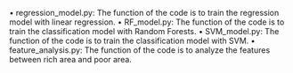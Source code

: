 •	regression_model.py:
The function of the code is to train the regression model with linear regression.
•	RF_model.py:
The function of the code is to train the classification model with Random Forests.
•	SVM_model.py:
The function of the code is to train the classification model with SVM.
•	feature_analysis.py:
The function of the code is to analyze the features between rich area and poor area.
